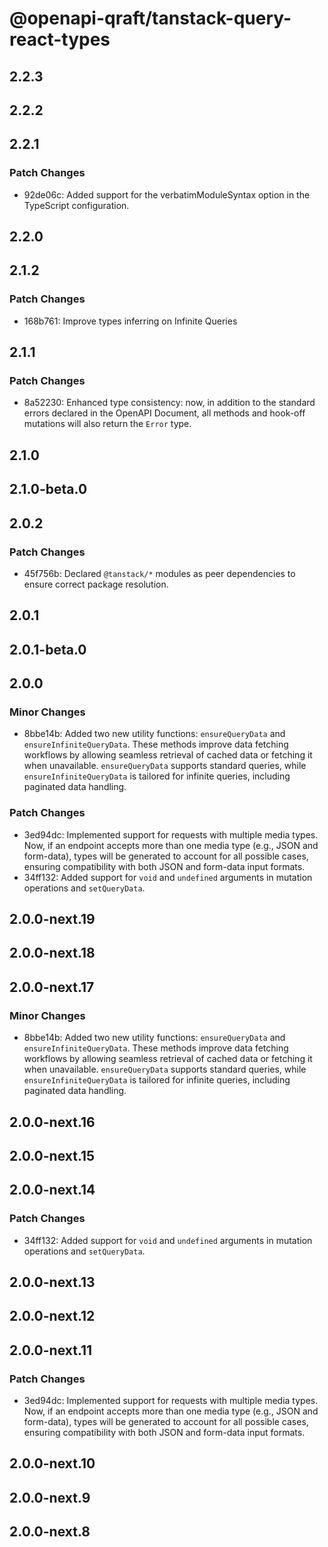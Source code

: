 # @openapi-qraft/tanstack-query-react-types

## 2.2.3

## 2.2.2

## 2.2.1

### Patch Changes

- 92de06c: Added support for the verbatimModuleSyntax option in the TypeScript configuration.

## 2.2.0

## 2.1.2

### Patch Changes

- 168b761: Improve types inferring on Infinite Queries

## 2.1.1

### Patch Changes

- 8a52230: Enhanced type consistency: now, in addition to the standard errors declared in the OpenAPI Document, all methods and
  hook-off mutations will also return the `Error` type.

## 2.1.0

## 2.1.0-beta.0

## 2.0.2

### Patch Changes

- 45f756b: Declared `@tanstack/*` modules as peer dependencies to ensure correct package resolution.

## 2.0.1

## 2.0.1-beta.0

## 2.0.0

### Minor Changes

- 8bbe14b: Added two new utility functions: `ensureQueryData` and `ensureInfiniteQueryData`. These methods improve data fetching workflows by allowing seamless retrieval of cached data or fetching it when unavailable. `ensureQueryData` supports standard queries, while `ensureInfiniteQueryData` is tailored for infinite queries, including paginated data handling.

### Patch Changes

- 3ed94dc: Implemented support for requests with multiple media types. Now, if an endpoint accepts more than one media type (e.g., JSON and form-data), types will be generated to account for all possible cases, ensuring compatibility with both JSON and form-data input formats.
- 34ff132: Added support for `void` and `undefined` arguments in mutation operations and `setQueryData`.

## 2.0.0-next.19

## 2.0.0-next.18

## 2.0.0-next.17

### Minor Changes

- 8bbe14b: Added two new utility functions: `ensureQueryData` and `ensureInfiniteQueryData`. These methods improve data fetching workflows by allowing seamless retrieval of cached data or fetching it when unavailable. `ensureQueryData` supports standard queries, while `ensureInfiniteQueryData` is tailored for infinite queries, including paginated data handling.

## 2.0.0-next.16

## 2.0.0-next.15

## 2.0.0-next.14

### Patch Changes

- 34ff132: Added support for `void` and `undefined` arguments in mutation operations and `setQueryData`.

## 2.0.0-next.13

## 2.0.0-next.12

## 2.0.0-next.11

### Patch Changes

- 3ed94dc: Implemented support for requests with multiple media types. Now, if an endpoint accepts more than one media type (e.g., JSON and form-data), types will be generated to account for all possible cases, ensuring compatibility with both JSON and form-data input formats.

## 2.0.0-next.10

## 2.0.0-next.9

## 2.0.0-next.8
